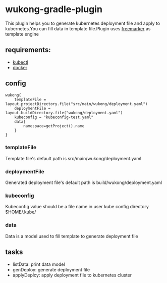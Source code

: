 # wukong-gradle-plugin
This plugin helps you to generate kubernetes deployment file and apply to kubernetes.You can fill data in template file.Plugin uses [freemarker](https://freemarker.apache.org/) as template engine
## requirements:
- [kubectl](https://kubernetes.io/docs/tasks/tools)
- [docker](https://www.docker.com/products/docker-desktop)
## config
```
wukong{
    templateFile = layout.projectDirectory.file("src/main/wukong/deployment.yaml")
    deploymentFile = layout.buildDirectory.file("wukong/deployment.yaml")
    kubeconfig = "kubeconfig-test.yaml"
    data{
        namespace=getProject().name
    }
}
```
### templateFile
Template file's default path is src/main/wukong/deployment.yaml
### deploymentFile
Generated deployment file's default path is build/wukong/deployment.yaml
### kubeconfig
Kubeconfig value should be a file name in user kube config directory $HOME/.kube/
### data
Data is a model used to fill template to generate deployment file
## tasks
- listData: print data model
- genDeploy: generate deployment file
- applyDeploy: apply deployment file to kubernetes cluster